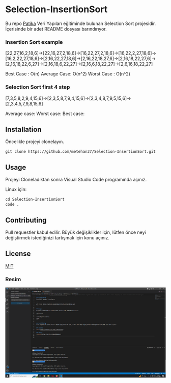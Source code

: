 # Selection-InsertionSort
Bu repo [Patika](https://www.patika.dev) Veri Yapıları eğitiminde bulunan Selection Sort projesidir. İçerisinde bir adet README dosyası barındırıyor.

### Insertion Sort example
[22,27,16,2,18,6]->[22,16,27,2,18,6]->[16,22,27,2,18,6]->[16,22,2,27,18,6]->[16,2,22,27,18,6]->[2,16,22,27,18,6]->[2,16,22,18,27,6]->[2,16,18,22,27,6]->[2,16,18,22,6,27]->[2,16,18,6,22,27]->[2,16,6,18,22,27]->[2,6,16,18,22,27]

Best Case   :   O(n)
Average Case:   O(n^2)
Worst Case  :   O(n^2)

### Selection Sort first 4 step
[7,3,5,8,2,9,4,15,6]->[2,3,5,8,7,9,4,15,6]->[2,3,4,8,7,9,5,15,6]->[2,3,4,5,7,9,8,15,6]

Average case:
Worst case: 
Best case:

## Installation
Öncelikle projeyi clonelayın.

```
git clone https://github.com/metehan37/Selection-InsertionSort.git
```

## Usage
Projeyi Cloneladıktan sonra Visual Studio Code programında açınız.

Linux için:
```
cd Selection-InsertionSort
code .
```

## Contributing
Pull requestler kabul edilir. Büyük değişiklikler için, lütfen önce neyi değiştirmek istediğinizi tartışmak için konu açınız.

## License
[MIT](https://opensource.org/licenses/MIT)

### Resim
![Resim](https://github.com/metehan37/kodluyoruzilkrepo/blob/main/Screenshot_1.png)